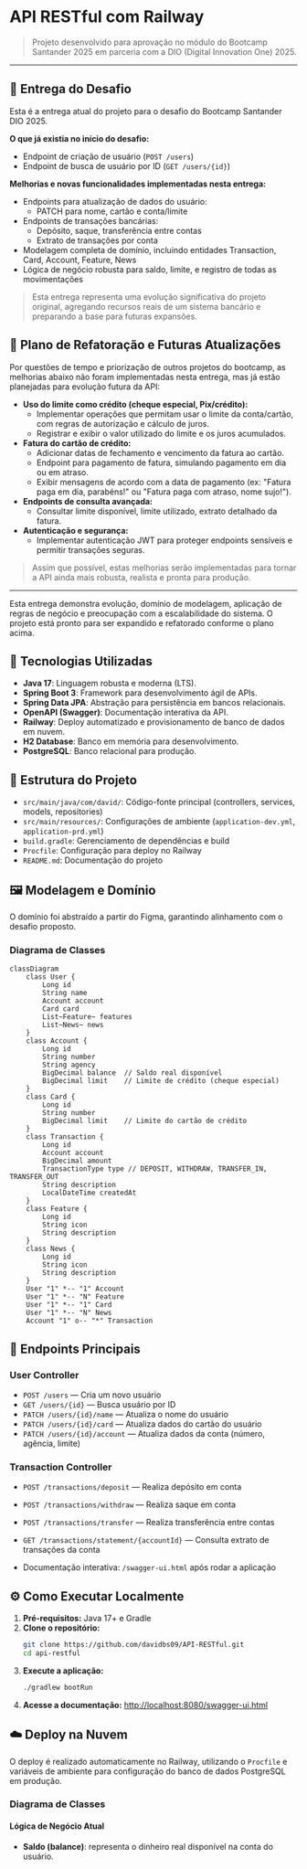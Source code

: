 # API RESTful com Railway

> Projeto desenvolvido para aprovação no módulo do Bootcamp Santander 2025 em parceria com a DIO (Digital Innovation One) 2025.

---


## 🎯 Entrega do Desafio

Esta é a entrega atual do projeto para o desafio do Bootcamp Santander DIO 2025.

**O que já existia no início do desafio:**
- Endpoint de criação de usuário (`POST /users`)
- Endpoint de busca de usuário por ID (`GET /users/{id}`)

**Melhorias e novas funcionalidades implementadas nesta entrega:**
- Endpoints para atualização de dados do usuário:
    - PATCH para nome, cartão e conta/limite
- Endpoints de transações bancárias:
    - Depósito, saque, transferência entre contas
    - Extrato de transações por conta
- Modelagem completa de domínio, incluindo entidades Transaction, Card, Account, Feature, News
- Lógica de negócio robusta para saldo, limite, e registro de todas as movimentações

> Esta entrega representa uma evolução significativa do projeto original, agregando recursos reais de um sistema bancário e preparando a base para futuras expansões.

## 🚧 Plano de Refatoração e Futuras Atualizações

Por questões de tempo e priorização de outros projetos do bootcamp, as melhorias abaixo não foram implementadas nesta entrega, mas já estão planejadas para evolução futura da API:

- **Uso do limite como crédito (cheque especial, Pix/crédito):**
    - Implementar operações que permitam usar o limite da conta/cartão, com regras de autorização e cálculo de juros.
    - Registrar e exibir o valor utilizado do limite e os juros acumulados.
- **Fatura do cartão de crédito:**
    - Adicionar datas de fechamento e vencimento da fatura ao cartão.
    - Endpoint para pagamento de fatura, simulando pagamento em dia ou em atraso.
    - Exibir mensagens de acordo com a data de pagamento (ex: "Fatura paga em dia, parabéns!" ou "Fatura paga com atraso, nome sujo!").
- **Endpoints de consulta avançada:**
    - Consultar limite disponível, limite utilizado, extrato detalhado da fatura.
- **Autenticação e segurança:**
    - Implementar autenticação JWT para proteger endpoints sensíveis e permitir transações seguras.

> Assim que possível, estas melhorias serão implementadas para tornar a API ainda mais robusta, realista e pronta para produção.

---

Esta entrega demonstra evolução, domínio de modelagem, aplicação de regras de negócio e preocupação com a escalabilidade do sistema. O projeto está pronto para ser expandido e refatorado conforme o plano acima.

## 🚀 Tecnologias Utilizadas

- **Java 17**: Linguagem robusta e moderna (LTS).
- **Spring Boot 3**: Framework para desenvolvimento ágil de APIs.
- **Spring Data JPA**: Abstração para persistência em bancos relacionais.
- **OpenAPI (Swagger)**: Documentação interativa da API.
- **Railway**: Deploy automatizado e provisionamento de banco de dados em nuvem.
- **H2 Database**: Banco em memória para desenvolvimento.
- **PostgreSQL**: Banco relacional para produção.

## 📁 Estrutura do Projeto

- `src/main/java/com/david/`: Código-fonte principal (controllers, services, models, repositories)
- `src/main/resources/`: Configurações de ambiente (`application-dev.yml`, `application-prd.yml`)
- `build.gradle`: Gerenciamento de dependências e build
- `Procfile`: Configuração para deploy no Railway
- `README.md`: Documentação do projeto

## 🖼️ Modelagem e Domínio

O domínio foi abstraído a partir do Figma, garantindo alinhamento com o desafio proposto.

### Diagrama de Classes

```mermaid
classDiagram
    class User {
        Long id
        String name
        Account account
        Card card
        List~Feature~ features
        List~News~ news
    }
    class Account {
        Long id
        String number
        String agency
        BigDecimal balance  // Saldo real disponível
        BigDecimal limit    // Limite de crédito (cheque especial)
    }
    class Card {
        Long id
        String number
        BigDecimal limit    // Limite do cartão de crédito
    }
    class Transaction {
        Long id
        Account account
        BigDecimal amount
        TransactionType type // DEPOSIT, WITHDRAW, TRANSFER_IN, TRANSFER_OUT
        String description
        LocalDateTime createdAt
    }
    class Feature {
        Long id
        String icon
        String description
    }
    class News {
        Long id
        String icon
        String description
    }
    User "1" *-- "1" Account
    User "1" *-- "N" Feature
    User "1" *-- "1" Card
    User "1" *-- "N" News
    Account "1" o-- "*" Transaction
```


## 🔗 Endpoints Principais

### User Controller
- `POST /users` — Cria um novo usuário
- `GET /users/{id}` — Busca usuário por ID
- `PATCH /users/{id}/name` — Atualiza o nome do usuário
- `PATCH /users/{id}/card` — Atualiza dados do cartão do usuário
- `PATCH /users/{id}/account` — Atualiza dados da conta (número, agência, limite)

### Transaction Controller
- `POST /transactions/deposit` — Realiza depósito em conta
- `POST /transactions/withdraw` — Realiza saque em conta
- `POST /transactions/transfer` — Realiza transferência entre contas
- `GET /transactions/statement/{accountId}` — Consulta extrato de transações da conta

- Documentação interativa: `/swagger-ui.html` após rodar a aplicação

## ⚙️ Como Executar Localmente

1. **Pré-requisitos:** Java 17+ e Gradle
2. **Clone o repositório:**
   ```sh
   git clone https://github.com/davidbs09/API-RESTful.git
   cd api-restful
   ```
3. **Execute a aplicação:**
   ```sh
   ./gradlew bootRun
   ```
4. **Acesse a documentação:** [http://localhost:8080/swagger-ui.html](http://localhost:8080/swagger-ui.html)

## ☁️ Deploy na Nuvem

O deploy é realizado automaticamente no Railway, utilizando o `Procfile` e variáveis de ambiente para configuração do banco de dados PostgreSQL em produção.

### Diagrama de Classes



#### Lógica de Negócio Atual

- **Saldo (balance)**: representa o dinheiro real disponível na conta do usuário.
